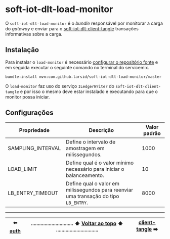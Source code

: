 # soft-iot-dlt-load-monitor

O `soft-iot-dlt-load-monitor` é o _bundle_ responsável por monitorar a carga <!-- (CPU, RAM e QTD dispositivos) --> do _gateway_ e enviar para o [soft-iot-dlt-client-tangle](https://github.com/larsid/soft-iot-dlt-client-tangle#readme) transações informativas sobre a carga.

## Instalação

Para instalar o `load-monitor` é necessário [configurar o repositório fonte](https://github.com/larsid/soft-iot-dlt-architecture#repositório-fonte) e em seguida executar o seguinte comando no terminal do servicemix.

    bundle:install mvn:com.github.larsid/soft-iot-dlt-load-monitor/master

O `load-monitor` faz uso do serviço `ILedgerWriter` do `soft-iot-dlt-client-tangle` e por isso o mesmo deve estar instalado e executando para que o monitor possa iniciar.

## Configurações

| Propriedade       | Descrição                                                             | Valor padrão |
| ----------------- | --------------------------------------------------------------------- | ------------ |
| SAMPLING_INTERVAL | Define o intervalo de amostragem em milissegundos.                    | 1000         |
| LOAD_LIMIT        | Define qual é o valor mínimo necessário para iniciar o balanceamento. | 10           |
| LB_ENTRY_TIMEOUT  | Define qual o valor em milissegundos para reenviar uma transação do tipo `LB_ENTRY`. | 8000         |

---

| :arrow_left: [auth](https://github.com/larsid/soft-iot-dlt-auth#readme) | ............................... :arrow_up: [Voltar ao topo](#soft-iot-dlt-load-monitor) :arrow_up: ............................... | [client-tangle](https://github.com/larsid/soft-iot-dlt-client-tangle#readme) :arrow_right: |
| :---------------------------------------------------------------------: | ---------------------------------------------------------------------------------------------------------------------------------- | :----------------------------------------------------------------------------------------: |
